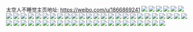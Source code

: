 太空人不睡觉主页地址: https://weibo.com/u/1866869241 
![](https://wx4.sinaimg.cn/mw2000/6f4629f9ly1h9gzqq5rs4j20u014013d.jpg) 
![](https://wx4.sinaimg.cn/mw2000/6f4629f9ly1h9gzqkm0yjj20hf1ni0zm.jpg) 
![](https://wx4.sinaimg.cn/mw2000/6f4629f9ly1h9gzqpfw2tj21400u0wld.jpg) 
![](https://wx4.sinaimg.cn/mw2000/6f4629f9ly1h9gzqnavgjj20sc2vvngm.jpg) 
![](https://wx4.sinaimg.cn/mw2000/6f4629f9ly1h9gzqowiy7j20u03bw1kx.jpg) 
![](https://wx4.sinaimg.cn/mw2000/6f4629f9ly1h9gzqlf39lj20s222rh0n.jpg) 
![](https://wx4.sinaimg.cn/mw2000/6f4629f9ly1h9gzqlvw7ij20u0142guy.jpg) 
![](https://wx4.sinaimg.cn/mw2000/6f4629f9ly1h95m7kj9kdj20u03betw1.jpg) 
![](https://wx4.sinaimg.cn/mw2000/6f4629f9ly1h95m7p8wxfj20u0538hdt.jpg) 
![](https://wx4.sinaimg.cn/mw2000/6f4629f9ly1h95m7kzddfj20u0140tlh.jpg) 
![](https://wx4.sinaimg.cn/mw2000/6f4629f9ly1h95m7st9dtj20u05jtqv5.jpg) 
![](https://wx4.sinaimg.cn/mw2000/6f4629f9ly1h95m7jccp2j20u042j4qp.jpg) 
![](https://wx4.sinaimg.cn/mw2000/6f4629f9ly1h95m7voiw5j20u05wbkjl.jpg) 
![](https://wx4.sinaimg.cn/mw2000/6f4629f9ly1h95m7hzakqj20u06v8b29.jpg) 
![](https://wx4.sinaimg.cn/mw2000/6f4629f9ly1h95m81fxubj20u043dnn3.jpg) 
![](https://wx4.sinaimg.cn/mw2000/6f4629f9ly1h95m7y7r4tj20qj7psu0x.jpg) 
![](https://wx4.sinaimg.cn/mw2000/6f4629f9gy1h89jx98zvuj20u01syq9h.jpg) 
![](https://wx4.sinaimg.cn/mw2000/6f4629f9gy1h89jxefyfpj20u01syagn.jpg) 
![](https://wx4.sinaimg.cn/mw2000/6f4629f9gy1h83d8qe8oxj20u0140n5i.jpg) 
![](https://wx4.sinaimg.cn/mw2000/6f4629f9gy1h83d8rc7jvj20u0160wjn.jpg) 
![](https://wx4.sinaimg.cn/mw2000/6f4629f9gy1h83d90yytoj20tg19haf0.jpg) 
![](https://wx4.sinaimg.cn/mw2000/6f4629f9gy1h83d8pxnqzj20u014lgw8.jpg) 
![](https://wx4.sinaimg.cn/mw2000/6f4629f9gy1h83d8soiofj20u01hdqby.jpg) 
![](https://wx4.sinaimg.cn/mw2000/6f4629f9gy1h7oon6ap78j22812ypkjm.jpg) 
![](https://wx4.sinaimg.cn/mw2000/6f4629f9gy1h7ooncmbynj22c0340b2b.jpg) 
![](https://wx4.sinaimg.cn/mw2000/6f4629f9gy1h7oon4tyrkj224a36c7wk.jpg) 
![](https://wx4.sinaimg.cn/mw2000/6f4629f9gy1h7ooneq8a4j21sc2ds4qr.jpg) 
![](https://wx4.sinaimg.cn/mw2000/6f4629f9gy1h7oonh35hqj22c034x7wj.jpg) 
![](https://wx4.sinaimg.cn/mw2000/6f4629f9gy1h7oomzqlfjj22c0340hdw.jpg) 
![](https://wx4.sinaimg.cn/mw2000/6f4629f9gy1h7oon8gp4ej20xc3viu0y.jpg) 
![](https://wx4.sinaimg.cn/mw2000/6f4629f9gy1h7oon1xlv8j22c03401kz.jpg) 
![](https://wx4.sinaimg.cn/mw2000/6f4629f9gy1h7oona6znhj20xc47thdt.jpg) 
![](https://wx4.sinaimg.cn/mw2000/6f4629f9gy1h6vlnlbtzvj20u01hcgw3.jpg) 
![](https://wx4.sinaimg.cn/mw2000/6f4629f9gy1h6vlnk5jk2j20u01syn1m.jpg) 
![](https://wx4.sinaimg.cn/mw2000/6f4629f9gy1h69uqik7c8j20u0381dy3.jpg) 
![](https://wx4.sinaimg.cn/mw2000/6f4629f9gy1h69uqf9r2lj20u01hdn0s.jpg) 
![](https://wx4.sinaimg.cn/mw2000/6f4629f9gy1h69uqk375fj20u03c1h62.jpg) 
![](https://wx4.sinaimg.cn/mw2000/6f4629f9gy1h69uqg7swzj20u01g9q4i.jpg) 
![](https://wx4.sinaimg.cn/mw2000/6f4629f9gy1h69uql6nxcj20ys0u0grz.jpg) 
![](https://wx4.sinaimg.cn/mw2000/6f4629f9gy1h69uqmkg8pj20u03c07fz.jpg) 
![](https://wx4.sinaimg.cn/mw2000/6f4629f9ly1h51wr2onz6j20u03a6h71.jpg) 
![](https://wx4.sinaimg.cn/mw2000/6f4629f9ly1h51wqyl46zj20tn7ps7wi.jpg) 
![](https://wx4.sinaimg.cn/mw2000/6f4629f9ly1h51wr043rmj20u05mme81.jpg) 
![](https://wx4.sinaimg.cn/mw2000/6f4629f9ly1h51wqfd2p5j20u07l07wi.jpg) 
![](https://wx4.sinaimg.cn/mw2000/6f4629f9ly1h51wr5z2nrj20u035ihap.jpg) 
![](https://wx4.sinaimg.cn/mw2000/6f4629f9ly1h51wr1ngx5j20tl7ps1ky.jpg) 
![](https://wx4.sinaimg.cn/mw2000/6f4629f9ly1h51wr3kcaij20u02kie0a.jpg) 
![](https://wx4.sinaimg.cn/mw2000/6f4629f9ly1h51wqulfw7j20u03by4jn.jpg) 
![](https://wx4.sinaimg.cn/mw2000/6f4629f9ly1h51wqtsm0nj20u04ca7wh.jpg) 
![](https://wx4.sinaimg.cn/mw2000/6f4629f9ly1h35sweqrqqj20t012o441.jpg) 
![](https://wx4.sinaimg.cn/mw2000/6f4629f9ly1h33edrm018j20u01arahr.jpg) 
![](https://wx4.sinaimg.cn/mw2000/6f4629f9ly1h33edp2vx5j20u01au46h.jpg) 
![](https://wx4.sinaimg.cn/mw2000/6f4629f9ly1h33ednky34j20u0190aha.jpg) 
